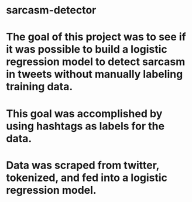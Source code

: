 # sarcasm-detector

# The goal of this project was to see if it was possible to build a logistic regression model to detect sarcasm in tweets without manually labeling training data.
# This goal was accomplished by using hashtags as labels for the data.
# Data was scraped from twitter, tokenized, and fed into a logistic regression model.
